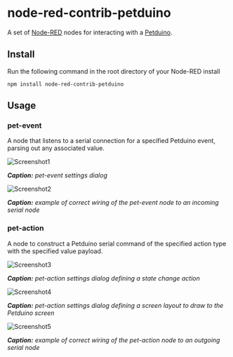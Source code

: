 # node-red-contrib-petduino

A set of <a href="http://nodered.org" target="_new">Node-RED</a> nodes for interacting with a <a href="http://circuitbeard.co.uk/petduino" target="_new">Petduino</a>.

## Install

Run the following command in the root directory of your Node-RED install

    npm install node-red-contrib-petduino


## Usage

### pet-event

A node that listens to a serial connection for a specified Petduino event, parsing out any associated value.

![Screenshot1](https://cdn.rawgit.com/circuitbeard/node-red-contrib-petduino/master/assets/screenshot01_01.png) 

_**Caption:** pet-event settings dialog_


![Screenshot2](https://cdn.rawgit.com/circuitbeard/node-red-contrib-petduino/master/assets/screenshot01.png)

_**Caption:** example of correct wiring of the pet-event node to an incoming serial node_

### pet-action

A node to construct a Petduino serial command of the specified action type with the specified value payload.

![Screenshot3](https://cdn.rawgit.com/circuitbeard/node-red-contrib-petduino/master/assets/screenshot02_01.png)

_**Caption:** pet-action settings dialog defining a state change action_

![Screenshot4](https://cdn.rawgit.com/circuitbeard/node-red-contrib-petduino/master/assets/screenshot02_02.png)

_**Caption:** pet-action settings dialog defining a screen layout to draw to the Petduino screen_

![Screenshot5](https://cdn.rawgit.com/circuitbeard/node-red-contrib-petduino/master/assets/screenshot02.png)

_**Caption:** example of correct wiring of the pet-action node to an outgoing serial node_
